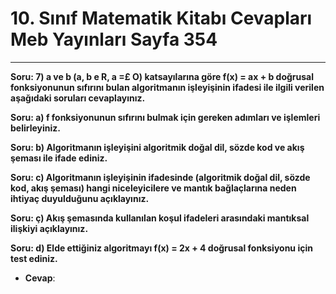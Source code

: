 # 10. Sınıf Matematik Kitabı Cevapları Meb Yayınları Sayfa 354

---

**Soru: 7) a ve b (a, b e R, a =£ O) katsayılarına göre f(x) = ax + b doğrusal fonksiyonunun sıfırını bulan algoritmanın işleyişinin ifadesi ile ilgili verilen aşağıdaki soruları cevaplayınız.**

**Soru: a) f fonksiyonunun sıfırını bulmak için gereken adımları ve işlemleri belirleyiniz.**

**Soru: b) Algoritmanın işleyişini algoritmik doğal dil, sözde kod ve akış şeması ile ifade ediniz.**

**Soru: c) Algoritmanın işleyişinin ifadesinde (algoritmik doğal dil, sözde kod, akış şeması) hangi niceleyicilere ve mantık bağlaçlarına neden ihtiyaç duyulduğunu açıklayınız.**

**Soru: ç) Akış şemasında kullanılan koşul ifadeleri arasındaki mantıksal ilişkiyi açıklayınız.**

**Soru: d) Elde ettiğiniz algoritmayı f(x) = 2x + 4 doğrusal fonksiyonu için test ediniz.**

-   **Cevap**: